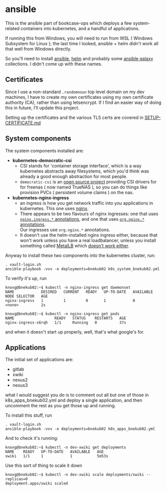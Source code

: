 
# ansible

This is the ansible part of bookcase-ops which deploys a few system-related containers into kubernetes, and a handful of applications.

If running this from Windows, you will need to run from WSL ( Windows Subsystem for Linux ); the last time I looked, ansible + helm didn't work all that well from Windows directly.

So you'll need to install [ansible](https://docs.ansible.com/ansible/latest/installation_guide/intro_installation.html), [helm](https://helm.sh/docs/intro/install/) and probably some [ansible galaxy](https://docs.ansible.com/ansible/latest/collections_guide/collections_installing.html) collections. I didn't come up with these names.

## Certificates

Since I use a non-standard `.randomnoun` top level domain on my dev machines, I have to create my own certificates using my own certificate authority (CA), rather
than using letsencrypt. If I find an easier way of doing this in future, I'll update this project.

Setting up the certificates and the various TLS certs are covered in [SETUP-CERTIFICATE.md](../setup/SETUP-CERTIFICATE.md)


## System components

The system components installed are:

* **kubernetes-democratic-csi**
   * CSI stands for 'container storage interface', which is a way kubernetes abstracts away filesystems, which you'd think was already a good enough abstraction for most people.
   * `democratic-csi` is an [open source project](https://github.com/democratic-csi/democratic-csi) providing CSI drivers for for freenas ( now named TrueNAS ),  so you can do things like provision PVCs ( persistent volume claims ) on the nas.  
* **kubernetes-nginx-ingress**
   * an ingress is how you get network traffic into you applications in kubernetes. This one uses [nginx](https://nginx.org/en/).
   * There appears to be two flavours of nginx ingresses: one that uses [`nginx.ingress.*` annotations](https://kubernetes.github.io/ingress-nginx/user-guide/nginx-configuration/annotations/), and one that uses [`org.nginx.*` annotations](https://docs.nginx.com/nginx-ingress-controller/configuration/ingress-resources/advanced-configuration-with-annotations/).  
     Our ingresses use `org.nginx.*` annotations.
   * It doesn't use the helm-installed nginx ingress either, because that won't work unless you have a real loadbalancer, unless you install something called [MetalLB](https://metallb.universe.tf/) which [doesn't work either](https://metallb.universe.tf/configuration/calico/).

Anyway to install these two components into the kubernetes cluster, run:   

```
. vault-login.sh
ansible-playbook -vvv -e deployments=bnekub02 k8s_system_bnekub02.yml
```

To verify it's up, run

```
knoxg@bnekub02:~$ kubectl -n nginx-ingress get daemonset
NAME            DESIRED   CURRENT   READY   UP-TO-DATE   AVAILABLE   NODE SELECTOR   AGE
nginx-ingress   1         1         0       1            0           <none>          2s

knoxg@bnekub02:~$ kubectl -n nginx-ingress get pods
NAME                  READY   STATUS    RESTARTS   AGE
nginx-ingress-s6rqh   1/1     Running   0          37s
```

and when it doesn't start up properly, well, that's what google's for.

## Applications

The initial set of applications are:

* gitlab
* xwiki
* nexus2
* nexus3

what I would suggest you do is to comment out all but one of those in k8s_apps_bnekub02.yml and deploy a single application, and then uncomment the rest as you get those up and running. 

To install this stuff, run

```
. vault-login.sh
ansible-playbook -vvv -e deployments=bnekub02 k8s_apps_bnekub02.yml
```
 
And to check it's running:

```
knoxg@bnekub02:~$ kubectl -n dev-xwiki get deployments
NAME    READY   UP-TO-DATE   AVAILABLE   AGE
xwiki   1/1     1            1           5m53s
```

Use this sort of thing to scale it down

```
knoxg@bnekub02:~$ kubectl -n dev-xwiki scale deployments/xwiki --replicas=0
deployment.apps/xwiki scaled
```






